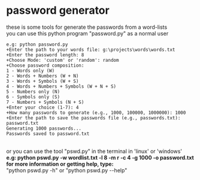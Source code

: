 # password generator
these is some tools for generate the passwords from a word-lists
<br>you can use this python program "password.py" as a normal user
```
e.g: python password.py
+Enter the path to your words file: g:\projects\words\words.txt
+Enter the password length: 8
+Choose Mode: 'custom' or 'random': random
+Choose password composition: 
1 - Words only (W)
2 - Words + Numbers (W + N)
3 - Words + Symbols (W + S)
4 - Words + Numbers + Symbols (W + N + S)
5 - Numbers only (N)
6 - Symbols only (S)
7 - Numbers + Symbols (N + S)
+Enter your choice (1-7): 4
+How many passwords to generate (e.g., 1000, 100000, 1000000): 1000
+Enter the path to save the passwords file (e.g., passwords.txt): password.txt
Generating 1000 passwords...
Passwords saved to password.txt
```
<br>or you can use the tool "pswd.py" in the terminal in 'linux' or 'windows'
<br>______e.g: python pswd.py -w wordlist.txt -l 8 -m r -c 4 -g 1000 -o password.txt
<br>for more information or getting help, type:
<br>______"python pswd.py -h" or "python pswd.py --help"
